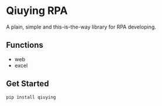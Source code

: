 # Qiuying RPA

A plain, simple and this-is-the-way library for RPA developing.

## Functions

- web
- excel

## Get Started


```
pip install qiuying
```
